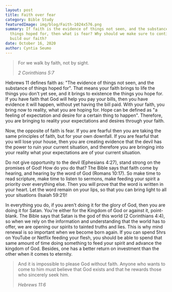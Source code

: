 ```yaml
---
layout: post
title: Faith over fear
category: Bible Study
featuredImage: img/blog/Faith-1024x576.png
summary: If faith is the evidence of things not seen, and the substance of
  things hoped for, then what is fear? Why should we make sure to continuously
  build our faith?
date: October 16, 2020
author: Cyntia Seumo
---
```

<blockquote>
<p>For we walk by faith, not by sight.</p>
<cite>2 Corinthians 5:7</cite></blockquote>

<p>Hebrews 11 defines faith as: "The evidence of things not seen, and the substance of things hoped for". That means your faith brings to life the things you don't yet see, and it brings to existence the things you hope for. If you have faith that God will help you pay your bills, then you have evidence it will happen, without yet having the bill paid. With your faith, you bring now to reality, what you are hoping for. Hope can be defined as "a feeling of expectation and desire for a certain thing to happen". Therefore, you are bringing to reality your expectations and desires through your faith.</p>

<p>Now, the opposite of faith is fear. If you are fearful then you are taking the same principles of faith, but for your own downfall. If you are fearful that you will lose your house, then you are creating evidence that the devil has the power to ruin your current situation, and therefore you are bringing into your reality what your expectations are of your current situation.</p>

<p>Do not give opportunity to the devil (<a>Ephesians 4:27</a>), stand strong on the promises of God! How do you do that? The Bible says that faith come by hearing, and hearing by the word of God (<a>Romans 10:17</a>). So make time to read scripture, make time to listen to sermons, make feeding your spirit a priority over everything else. Then you will prove that the word is written in your heart. Let the word remain on your lips, so that you can bring light to all your situations (<a>Isaiah 59:21</a>)!</p>

<p>In everything you do, if you aren't doing it for the glory of God, then you are doing it for Satan. You're either for the Kingdom of God or against it, point-blank. The Bible says that Satan is the god of this world (<a>2 Corinthians 4:4</a>), so when we rely on the information and understanding that the world has to offer, we are opening our spirits to tainted truths and lies. This is why mind renewal is so important when we become born again. If you can spend 5hrs on YouTube or Netflix feeding your flesh, you should be able to spend that same amount of time doing something to feed your spirit and advance the kingdom of God. Besides, one has a better return on investment than the other when it comes to eternity.</p>

<blockquote>
<p>And it is impossible to please God without faith. Anyone who wants to come to him must believe that God exists and that he rewards those who sincerely seek him.</p>
<cite>Hebrews 11:6</cite></blockquote>
